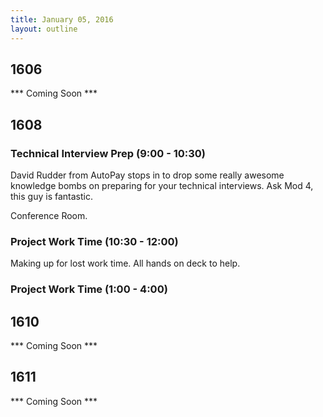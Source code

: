 ```yaml
---
title: January 05, 2016
layout: outline
---
```


## 1606
*** Coming Soon ***

## 1608

### Technical Interview Prep (9:00 - 10:30)  
David Rudder from AutoPay stops in to drop some really awesome knowledge bombs on preparing for your technical interviews. Ask Mod 4, this guy is fantastic.  

Conference Room.

### Project Work Time (10:30 - 12:00)
Making up for lost work time. All hands on deck to help.

### Project Work Time (1:00 - 4:00)


## 1610
*** Coming Soon ***

## 1611
*** Coming Soon ***
